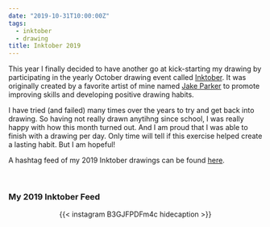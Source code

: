 ```yaml
---
date: "2019-10-31T10:00:00Z"
tags:
  - inktober
  - drawing
title: Inktober 2019
---
```


This year I finally decided to have another go at kick-starting my drawing by participating in the yearly October drawing event called [Inktober](https://inktober.com/). It was originally created by a favorite artist of mine named [Jake Parker](http://mrjakeparker.com/) to promote improving skills and developing positive drawing habits.

I have tried (and failed) many times over the years to try and get back into drawing. So having not really drawn anytihng since school, I was really happy with how this month turned out. And I am proud that I was able to finish with a drawing per day. Only time will tell if this exercise helped create a lasting habit. But I am hopeful!

A hashtag feed of my 2019 Inktober drawings can be found [here](https://www.instagram.com/explore/tags/inktober2019joshgerdes/).

&nbsp;
&nbsp;

### My 2019 Inktober Feed

<div style="display: flex; flex-wrap: wrap; justify-content: space-evenly;">
    <div style="max-width: 326px;">
      {{< instagram B3GJFPDFm4c hidecaption >}}
    </div>
</div>
